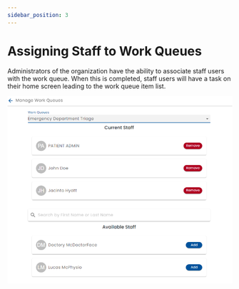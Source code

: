 ```yaml
---
sidebar_position: 3
---
```


# Assigning Staff to Work Queues

Administrators of the organization have the ability to associate staff users with the work queue.  When this is completed, staff users will have a task on their home screen leading to the work queue item list.

![Work Queue Admin](./img/work-queue-admin.png)





